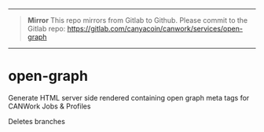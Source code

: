 ****

> **Mirror**
> This repo mirrors from Gitlab to Github. Please commit to the Gitlab repo:
> https://gitlab.com/canyacoin/canwork/services/open-graph

****

# open-graph

Generate HTML server side rendered containing open graph meta tags for CANWork Jobs & Profiles

Deletes branches
